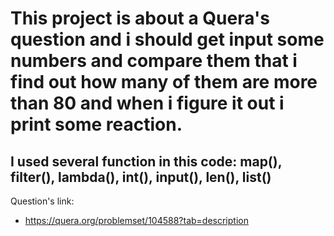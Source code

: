 # This project is about a Quera's question and i should get input some numbers and compare them that i find out how many of them are more than 80 and when i figure it out i print some reaction.

## I used several function in this code: map(), filter(), lambda(), int(), input(), len(), list()

Question's link:
- https://quera.org/problemset/104588?tab=description

